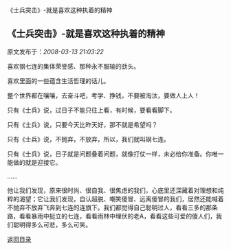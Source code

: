 《士兵突击》-就是喜欢这种执着的精神
## 《士兵突击》-就是喜欢这种执着的精神

 原文发布于：*2008-03-13 21:03:22*

喜欢钢七连的集体荣誉感、那种永不服输的劲头。

喜欢里面的一些蕴含生活哲理的话儿。

 

整个世界都在嚷嚷，去奋斗吧，考学、挣钱，不要被淘汰，要做人上人！

 

 

只有《士兵》说，过日子不能只往上看，有时候，要看看脚下。

 

 

只有《士兵》说，只要今天比昨天好，那不就是希望吗？

 

 

只有《士兵》说，不抛弃，不放弃，所以，我们就叫钢七连。

 

 

只有《士兵》说，日子就是问题叠着问题，就像打仗一样，未必给你准备。你唯一能做的就是迎接它。

 

……

他让我们发现，原来很时尚、很自我、很焦虑的我们，心底里还深藏着对理想和纯粹的渴望；它让我们发现，自认超脱、嘲笑傻冒、远离傻冒的我们，居然还能喊着不抛弃不放弃飞奔到七连的连旗下。我们都觉得自己聪明过人，看看三多的那条路，看看暴雨中挺立的七连，看看雨林中埋伏的老A，看看这些可爱的傻人们，我们聪明得多么可悲，多么可笑。

 

[返回目录](index.html)
